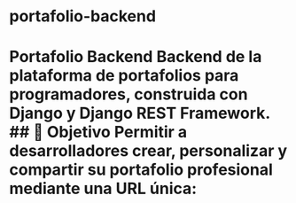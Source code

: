 # portafolio-backend
# Portafolio Backend  Backend de la plataforma de portafolios para programadores, construida con Django y Django REST Framework.  ## 🎯 Objetivo  Permitir a desarrolladores crear, personalizar y compartir su portafolio profesional mediante una URL única:
